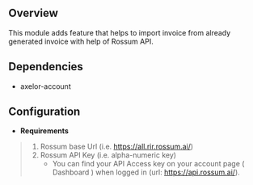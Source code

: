 Overview
------
This module adds feature that helps to import invoice from already generated invoice with help of Rossum API.
  
Dependencies
------
* axelor-account

Configuration
------		
* **Requirements**

>1. Rossum base Url (i.e. https://all.rir.rossum.ai/)
>2. Rossum API Key (i.e. alpha-numeric key)
>    - You can find your API Access key on your account page ( Dashboard ) when logged in (url: https://api.rossum.ai/).
